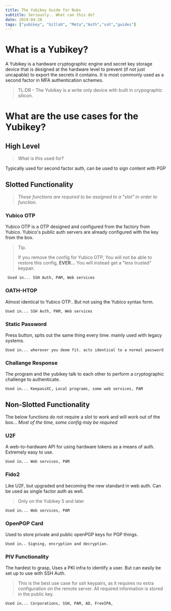 ```yaml
---
title: The Yubikey Guide for Nubs
subtitle: Seriously.. What can this do? 
date: 2019-04-28
tags: ["yubikey", "Gitlab", "Meta","Auth","ssh","guides"]
---
```



# What is a Yubikey?

A Yubikey is a hardware cryptographic  engine and secret key storage device that is designed at the hardware level to prevent (if not just uncapable) to export the secrets it contains. It is most commonly used as a second factor in MFA authentication schemes. 

> TL:DR - The Yubikey is a write only device with built in crypographic silicon. 


# What are the use cases for the Yubikey?

## High Level

> What is this used for?

Typically used for second factor auth, can be used to sign content with PGP 

## Slotted Functionality
> *These functions are required to be assigned to a "slot" in order to function.*

### Yubico OTP

Yubico OTP is a OTP designed and configured from the factory from Yubico. Yubico's public auth servers are already configured with the key from the box. 

> Tip.
> 
> If you remove the config for Yubico OTP, You will not be able to restore this config, **EVER...** You will instead get a "less trusted" keypair.

     Used in... SSH Auth, PAM, Web services

### OATH-HTOP

Almost identical to Yubico OTP.. But not using the Yubico syntax form.

    Used in... SSH Auth, PAM, Web services

### Static Password

Press button, spits out the same thing every time. mainly used with legacy systems. 

    Used in... wherever you deem fit. acts identical to a normal password

### Challange Response

The program and the yubikey talk to each other to perform a cryptographic challenge to authenticate.

    Used in... KeepassXC, Local programs, some web services, PAM

## Non-Slotted Functionality

The below functions do not require a slot to work and will work out of the box... *Most of the time, some config may be required* 

### U2F

A web-to-hardware API for using hardware tokens as a means of auth. Extremely easy to use.

    Used in... Web services, PAM

### Fido2

Like U2F, but upgraded and becoming  the new standard in web auth. Can be used as single factor auth as well.

> Only on the Yubikey 5 and later

    Used in... Web services, PAM

### OpenPGP Card

Used to store private and public openPGP keys for PGP things.

    Used in.. Signing, encryption and decryption.

### PIV Functionality

The hardest to grasp, Uses a PKI infra to identify a user. But can easily be set up to use with SSH Auth.

> This is the best use case for ssh keypairs, as it requires no extra configuration on the remote server. All required information  is stored in the public key. 

    Used in... Corporations, SSH, PAM, AD, FreeIPA, 